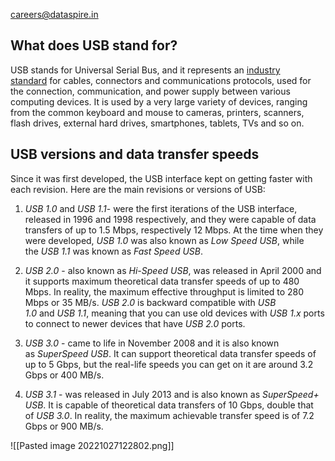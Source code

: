 careers@dataspire.in

## What does USB stand for?

USB stands for Universal Serial Bus, and it represents an [industry standard](https://en.wikipedia.org/wiki/USB/) for cables, connectors and communications protocols, used for the connection, communication, and power supply between various computing devices. It is used by a very large variety of devices, ranging from the common keyboard and mouse to cameras, printers, scanners, flash drives, external hard drives, smartphones, tablets, TVs and so on.

## USB versions and data transfer speeds

Since it was first developed, the USB interface kept on getting faster with each revision. Here are the main revisions or versions of USB:

1.  _USB 1.0_ and _USB 1.1_- were the first iterations of the USB interface, released in 1996 and 1998 respectively, and they were capable of data transfers of up to 1.5 Mbps, respectively 12 Mbps. At the time when they were developed, _USB 1.0_ was also known as _Low Speed USB_, while the _USB 1.1_ was known as _Fast Speed USB_.
    
2.  _USB 2.0_ - also known as _Hi-Speed USB_, was released in April 2000 and it supports maximum theoretical data transfer speeds of up to 480 Mbps. In reality, the maximum effective throughput is limited to 280 Mbps or 35 MB/s. _USB 2.0_ is backward compatible with _USB 1.0_ and _USB 1.1_, meaning that you can use old devices with _USB 1.x_ ports to connect to newer devices that have _USB 2.0_ ports.
    
3.  _USB 3.0_ - came to life in November 2008 and it is also known as _SuperSpeed USB_. It can support theoretical data transfer speeds of up to 5 Gbps, but the real-life speeds you can get on it are around 3.2 Gbps or 400 MB/s.
    
4.  _USB 3.1_ - was released in July 2013 and is also known as _SuperSpeed+ USB_. It is capable of theoretical data transfers of 10 Gbps, double that of _USB 3.0_. In reality, the maximum achievable transfer speed is of 7.2 Gbps or 900 MB/s.

  
![[Pasted image 20221027122802.png]]